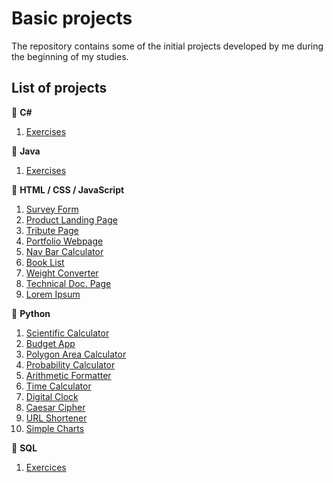 # Basic projects

The repository contains some of the initial projects developed by me during the beginning of my studies.

## List of projects

:small_blue_diamond: **C#**
1. [Exercises](https://github.com/math-reis/basic-projects/tree/main/csharp_exercises)

:small_blue_diamond: **Java**
1. [Exercises](https://github.com/math-reis/basic-projects/tree/main/java_exercises)

:small_blue_diamond: **HTML / CSS / JavaScript**
1. [Survey Form](https://github.com/math-reis/basic-projects/tree/main/survey-form)
2. [Product Landing Page](https://github.com/math-reis/basic-projects/tree/main/product-landing-page)
3. [Tribute Page](https://github.com/math-reis/basic-projects/tree/main/marie-curie-tribute-page)
5. [Portfolio Webpage](https://github.com/math-reis/basic-projects/tree/main/portfolio-webpage)
6. [Nav Bar Calculator](https://github.com/math-reis/basic-projects/tree/main/nav-bar-calculator)
7. [Book List](https://github.com/math-reis/basic-projects/tree/main/book-list)
8. [Weight Converter](https://github.com/math-reis/basic-projects/tree/main/weight-converter)
9. [Technical Doc. Page](https://github.com/math-reis/basic-projects/tree/main/technical-documentation-page)
10. [Lorem Ipsum](https://github.com/math-reis/basic-projects/tree/main/lorem-ipsum)

:small_blue_diamond: **Python**
1. [Scientific Calculator](https://github.com/math-reis/basic-projects/tree/main/scientific-calculator)
2. [Budget App](https://github.com/math-reis/basic-projects/tree/main/budget-app)
3. [Polygon Area Calculator](https://github.com/math-reis/basic-projects/tree/main/polygon-area-calculator) 
4. [Probability Calculator](https://github.com/math-reis/basic-projects/tree/main/probability-calculator) 
5. [Arithmetic Formatter](https://github.com/math-reis/basic-projects/tree/main/arithmetic-formatter)
6. [Time Calculator](https://github.com/math-reis/basic-projects/tree/main/time-calculator)
7. [Digital Clock](https://github.com/math-reis/basic-projects/tree/main/digital-clock)
8. [Caesar Cipher](https://github.com/math-reis/basic-projects/tree/main/caesar-cipher)
9. [URL Shortener](https://github.com/math-reis/basic-projects/tree/main/URL-shortener)
10. [Simple Charts](https://github.com/math-reis/basic-projects/tree/main/simple-charts)

:small_blue_diamond: **SQL**
1. [Exercices](https://github.com/math-reis/basic-projects/tree/main/sql_exercises)

